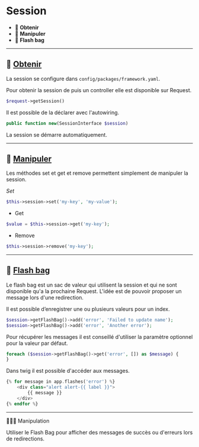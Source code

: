 # Session

*  🔖 **Obtenir**
*  🔖 **Manipuler**
*  🔖 **Flash bag**

______

## 📑 [Obtenir](https://symfony.com/doc/current/session.html)

La session se configure dans `config/packages/framework.yaml`.

Pour obtenir la session de puis un controller elle est disponible sur Request.

```php
$request->getSession()
```

Il est possible de la déclarer avec l'autowiring.

```php
public function new(SessionInterface $session)
```

La session se démarre automatiquement.

___

## 📑 [Manipuler](https://symfony.com/doc/current/session.html#basic-usage)

Les méthodes set et get et remove permettent simplement de manipuler la session.

*Set*

```php
$this->session->set('my-key', 'my-value');
```

* Get

```php
$value = $this->session->get('my-key');
```

* Remove

```php
$this->session->remove('my-key');
```

___

## 📑 [Flash bag](https://symfony.com/doc/current/components/http_foundation/sessions.html#flash-messages)

Le flash bag est un sac de valeur qui utilisent la session et qui ne sont disponible qu'a la prochaine Request. L'idée est de pouvoir proposer un message lors d'une redirection.

Il est possible d’enregistrer une ou plusieurs valeurs pour un index.

```php
$session->getFlashBag()->add('error', 'Failed to update name');
$session->getFlashBag()->add('error', 'Another error');
```

Pour récupérer les messages il est conseillé d'utiliser la paramètre optionnel pour la valeur par défaut.

```php
foreach ($session->getFlashBag()->get('error', []) as $message) {
}
```

Dans twig il est possible d'accéder aux messages.

```php
{% for message in app.flashes('error') %}
    <div class="alert alert-{{ label }}">
        {{ message }}
    </div>
{% endfor %}
```
___

👨🏻‍💻 Manipulation

Utiliser le Flash Bag pour afficher des messages de succès ou d'erreurs lors de redirections.
